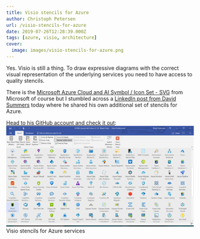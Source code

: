 ```yaml
---
title: Visio stencils for Azure
author: Christoph Petersen
url: /visio-stencils-for-azure
date: 2019-07-26T12:28:39.000Z
tags: [azure, visio, architecture]
cover: 
  image: images/visio-stencils-for-azure.png
---
```


Yes. Visio is still a thing. To draw expressive diagrams with the correct visual representation of the underlying services you need to have access to quality stencils.

There is the [Microsoft Azure Cloud and AI Symbol / Icon Set - SVG](https://www.microsoft.com/en-us/download/details.aspx?id=41937) from Microsoft of course but I stumbled across a [LinkedIn post from David Summers](https://www.linkedin.com/feed/update/urn:li:activity:6560072160889671680) today where he shared his own additional set of stencils for Azure. 

[Head to his GitHub account and check it out](https://github.com/David-Summers/Azure-Design):
![](images/image-10.png)Visio stencils for Azure services
